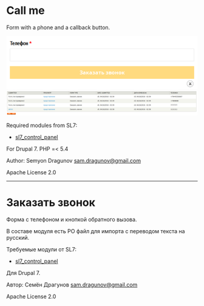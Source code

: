 # Call me

Form with a phone and a callback button.

![screenshot_1.png](screenshot_1.png)
![screenshot_2.png](screenshot_2.png)

Required modules from SL7:
* [sl7_control_panel](https://github.com/SemyonDragunov/sl7_control_panel)

For Drupal 7. PHP =< 5.4

Author: Semyon Dragunov [sam.dragunov@gmail.com](sam.dragunov@gmail.com)

Apache License 2.0

***
# Заказать звонок

Форма с телефоном и кнопкой обратного вызова.

В составе модуля есть PO файл для импорта с переводом текста на русский.

Требуемые модули от SL7:
* [sl7_control_panel](https://github.com/SemyonDragunov/sl7_control_panel)

Для Drupal 7.

Автор: Семён Драгунов [sam.dragunov@gmail.com](sam.dragunov@gmail.com)

Apache License 2.0